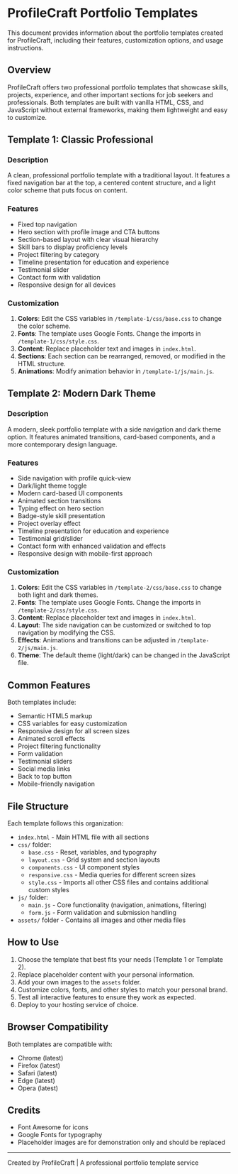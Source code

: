 # ProfileCraft Portfolio Templates

This document provides information about the portfolio templates created for ProfileCraft, including their features, customization options, and usage instructions.

## Overview

ProfileCraft offers two professional portfolio templates that showcase skills, projects, experience, and other important sections for job seekers and professionals. Both templates are built with vanilla HTML, CSS, and JavaScript without external frameworks, making them lightweight and easy to customize.

## Template 1: Classic Professional

### Description
A clean, professional portfolio template with a traditional layout. It features a fixed navigation bar at the top, a centered content structure, and a light color scheme that puts focus on content.

### Features
- Fixed top navigation
- Hero section with profile image and CTA buttons
- Section-based layout with clear visual hierarchy
- Skill bars to display proficiency levels
- Project filtering by category
- Timeline presentation for education and experience
- Testimonial slider
- Contact form with validation
- Responsive design for all devices

### Customization
1. **Colors**: Edit the CSS variables in `/template-1/css/base.css` to change the color scheme.
2. **Fonts**: The template uses Google Fonts. Change the imports in `/template-1/css/style.css`.
3. **Content**: Replace placeholder text and images in `index.html`.
4. **Sections**: Each section can be rearranged, removed, or modified in the HTML structure.
5. **Animations**: Modify animation behavior in `/template-1/js/main.js`.

## Template 2: Modern Dark Theme

### Description
A modern, sleek portfolio template with a side navigation and dark theme option. It features animated transitions, card-based components, and a more contemporary design language.

### Features
- Side navigation with profile quick-view
- Dark/light theme toggle
- Modern card-based UI components
- Animated section transitions
- Typing effect on hero section
- Badge-style skill presentation
- Project overlay effect
- Timeline presentation for education and experience
- Testimonial grid/slider
- Contact form with enhanced validation and effects
- Responsive design with mobile-first approach

### Customization
1. **Colors**: Edit the CSS variables in `/template-2/css/base.css` to change both light and dark themes.
2. **Fonts**: The template uses Google Fonts. Change the imports in `/template-2/css/style.css`.
3. **Content**: Replace placeholder text and images in `index.html`.
4. **Layout**: The side navigation can be customized or switched to top navigation by modifying the CSS.
5. **Effects**: Animations and transitions can be adjusted in `/template-2/js/main.js`.
6. **Theme**: The default theme (light/dark) can be changed in the JavaScript file.

## Common Features

Both templates include:
- Semantic HTML5 markup
- CSS variables for easy customization
- Responsive design for all screen sizes
- Animated scroll effects
- Project filtering functionality
- Form validation
- Testimonial sliders
- Social media links
- Back to top button
- Mobile-friendly navigation

## File Structure

Each template follows this organization:
- `index.html` - Main HTML file with all sections
- `css/` folder:
  - `base.css` - Reset, variables, and typography
  - `layout.css` - Grid system and section layouts
  - `components.css` - UI component styles
  - `responsive.css` - Media queries for different screen sizes
  - `style.css` - Imports all other CSS files and contains additional custom styles
- `js/` folder:
  - `main.js` - Core functionality (navigation, animations, filtering)
  - `form.js` - Form validation and submission handling
- `assets/` folder - Contains all images and other media files

## How to Use

1. Choose the template that best fits your needs (Template 1 or Template 2).
2. Replace placeholder content with your personal information.
3. Add your own images to the `assets` folder.
4. Customize colors, fonts, and other styles to match your personal brand.
5. Test all interactive features to ensure they work as expected.
6. Deploy to your hosting service of choice.

## Browser Compatibility

Both templates are compatible with:
- Chrome (latest)
- Firefox (latest)
- Safari (latest)
- Edge (latest)
- Opera (latest)

## Credits

- Font Awesome for icons
- Google Fonts for typography
- Placeholder images are for demonstration only and should be replaced

---

Created by ProfileCraft | A professional portfolio template service
